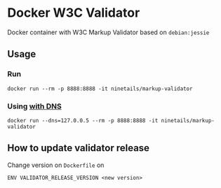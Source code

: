 # Docker W3C Validator

Docker container with W3C Markup Validator based on `debian:jessie`

## Usage

### Run

```
docker run --rm -p 8888:8888 -it ninetails/markup-validator
```

### Using [with DNS](https://docs.docker.com/engine/userguide/networking/configure-dns/)

```
docker run --dns=127.0.0.5 --rm -p 8888:8888 -it ninetails/markup-validator
```

## How to update validator release

Change version on `Dockerfile` on

```
ENV VALIDATOR_RELEASE_VERSION <new version>
```
